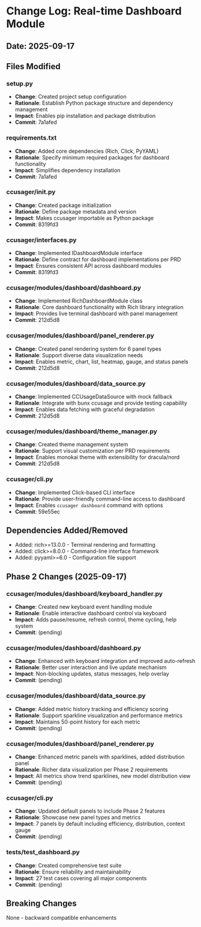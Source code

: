 # Change Log: Real-time Dashboard Module
## Date: 2025-09-17

## Files Modified

### setup.py
- **Change**: Created project setup configuration
- **Rationale**: Establish Python package structure and dependency management
- **Impact**: Enables pip installation and package distribution
- **Commit**: 7a1afed

### requirements.txt  
- **Change**: Added core dependencies (Rich, Click, PyYAML)
- **Rationale**: Specify minimum required packages for dashboard functionality
- **Impact**: Simplifies dependency installation
- **Commit**: 7a1afed

### ccusager/__init__.py
- **Change**: Created package initialization
- **Rationale**: Define package metadata and version
- **Impact**: Makes ccusager importable as Python package
- **Commit**: 8319fd3

### ccusager/interfaces.py
- **Change**: Implemented IDashboardModule interface
- **Rationale**: Define contract for dashboard implementations per PRD
- **Impact**: Ensures consistent API across dashboard modules
- **Commit**: 8319fd3

### ccusager/modules/dashboard/dashboard.py
- **Change**: Implemented RichDashboardModule class
- **Rationale**: Core dashboard functionality with Rich library integration
- **Impact**: Provides live terminal dashboard with panel management
- **Commit**: 212d5d8

### ccusager/modules/dashboard/panel_renderer.py
- **Change**: Created panel rendering system for 6 panel types
- **Rationale**: Support diverse data visualization needs
- **Impact**: Enables metric, chart, list, heatmap, gauge, and status panels
- **Commit**: 212d5d8

### ccusager/modules/dashboard/data_source.py
- **Change**: Implemented CCUsageDataSource with mock fallback
- **Rationale**: Integrate with bunx ccusage and provide testing capability
- **Impact**: Enables data fetching with graceful degradation
- **Commit**: 212d5d8

### ccusager/modules/dashboard/theme_manager.py
- **Change**: Created theme management system
- **Rationale**: Support visual customization per PRD requirements
- **Impact**: Enables monokai theme with extensibility for dracula/nord
- **Commit**: 212d5d8

### ccusager/cli.py
- **Change**: Implemented Click-based CLI interface
- **Rationale**: Provide user-friendly command-line access to dashboard
- **Impact**: Enables `ccusager dashboard` command with options
- **Commit**: 59e55ec

## Dependencies Added/Removed
- Added: rich>=13.0.0 - Terminal rendering and formatting
- Added: click>=8.0.0 - Command-line interface framework
- Added: pyyaml>=6.0 - Configuration file support

## Phase 2 Changes (2025-09-17)

### ccusager/modules/dashboard/keyboard_handler.py
- **Change**: Created new keyboard event handling module
- **Rationale**: Enable interactive dashboard control via keyboard
- **Impact**: Adds pause/resume, refresh control, theme cycling, help system
- **Commit**: (pending)

### ccusager/modules/dashboard/dashboard.py
- **Change**: Enhanced with keyboard integration and improved auto-refresh
- **Rationale**: Better user interaction and live update mechanism
- **Impact**: Non-blocking updates, status messages, help overlay
- **Commit**: (pending)

### ccusager/modules/dashboard/data_source.py  
- **Change**: Added metric history tracking and efficiency scoring
- **Rationale**: Support sparkline visualization and performance metrics
- **Impact**: Maintains 50-point history for each metric
- **Commit**: (pending)

### ccusager/modules/dashboard/panel_renderer.py
- **Change**: Enhanced metric panels with sparklines, added distribution panel
- **Rationale**: Richer data visualization per Phase 2 requirements
- **Impact**: All metrics show trend sparklines, new model distribution view
- **Commit**: (pending)

### ccusager/cli.py
- **Change**: Updated default panels to include Phase 2 features
- **Rationale**: Showcase new panel types and metrics
- **Impact**: 7 panels by default including efficiency, distribution, context gauge
- **Commit**: (pending)

### tests/test_dashboard.py
- **Change**: Created comprehensive test suite
- **Rationale**: Ensure reliability and maintainability
- **Impact**: 27 test cases covering all major components
- **Commit**: (pending)

## Breaking Changes
None - backward compatible enhancements